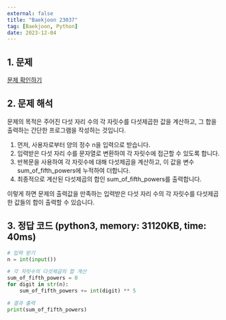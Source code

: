 ```yaml
---
external: false
title: "Baekjoon 23037"
tag: [Baekjoon, Python]
date: 2023-12-04
---
```


## 1. 문제

[문제 확인하기](https://www.acmicpc.net/problem/23037)

## 2. 문제 해석

문제의 목적은 주어진 다섯 자리 수의 각 자릿수를 다섯제곱한 값을 계산하고, 그 합을 출력하는 간단한 프로그램을 작성하는 것입니다.

1. 먼저, 사용자로부터 양의 정수 n을 입력으로 받습니다.
2. 입력받은 다섯 자리 수를 문자열로 변환하여 각 자릿수에 접근할 수 있도록 합니다.
3. 반복문을 사용하여 각 자릿수에 대해 다섯제곱을 계산하고, 이 값을 변수 sum_of_fifth_powers에 누적하여 더합니다.
4. 최종적으로 계산된 다섯제곱의 합인 sum_of_fifth_powers를 출력합니다.

이렇게 하면 문제의 출력값을 만족하는 입력받은 다섯 자리 수의 각 자릿수를 다섯제곱한 값들의 합이 출력할 수 있습니다.

## 3. 정답 코드 (python3, memory: 31120KB, time: 40ms)

```python
# 입력 받기
n = int(input())

# 각 자릿수의 다섯제곱의 합 계산
sum_of_fifth_powers = 0
for digit in str(n):
    sum_of_fifth_powers += int(digit) ** 5

# 결과 출력
print(sum_of_fifth_powers)
```
